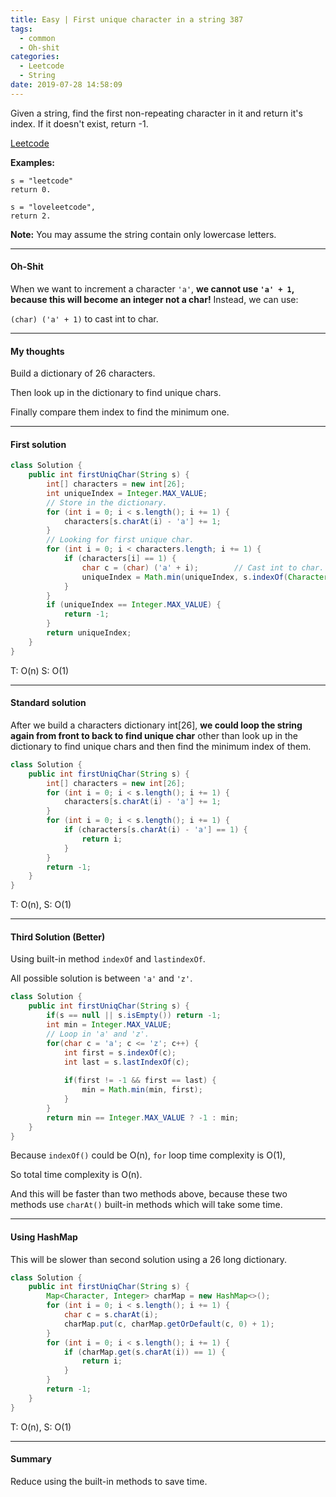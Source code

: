 ```yaml
---
title: Easy | First unique character in a string 387
tags:
  - common
  - Oh-shit
categories:
  - Leetcode
  - String
date: 2019-07-28 14:58:09
---
```


Given a string, find the first non-repeating character in it and return it's index. If it doesn't exist, return -1.

[Leetcode](https://leetcode.com/problems/first-unique-character-in-a-string/)

<!--more-->

**Examples:**

```
s = "leetcode"
return 0.

s = "loveleetcode",
return 2.
```

**Note:** You may assume the string contain only lowercase letters.

---

#### Oh-Shit 

When we want to increment a character `'a'`, **we cannot use `'a' + 1`, because this will become an integer not a char!** Instead, we can use:

`(char) ('a' + 1)` to cast int to char.

---

#### My thoughts 

Build a dictionary of 26 characters.

Then look up in the dictionary to find unique chars.

Finally compare them index to find the minimum one.

---

#### First solution 

```java
class Solution {
    public int firstUniqChar(String s) {
        int[] characters = new int[26];
        int uniqueIndex = Integer.MAX_VALUE;
        // Store in the dictionary.
        for (int i = 0; i < s.length(); i += 1) {
            characters[s.charAt(i) - 'a'] += 1;
        }
        // Looking for first unique char.
        for (int i = 0; i < characters.length; i += 1) {
            if (characters[i] == 1) {
                char c = (char) ('a' + i);        // Cast int to char.
                uniqueIndex = Math.min(uniqueIndex, s.indexOf(Character.toString(c)));
            }
        }
        if (uniqueIndex == Integer.MAX_VALUE) {
            return -1;
        }
        return uniqueIndex;
    }
}
```

T: O(n) S: O(1)

---

#### Standard solution 

After we build a characters dictionary int[26], **we could loop the string again from front to back to find unique char** other than look up in the dictionary to find unique chars and then find the minimum index of them.

```java
class Solution {
    public int firstUniqChar(String s) {
        int[] characters = new int[26];
        for (int i = 0; i < s.length(); i += 1) {
            characters[s.charAt(i) - 'a'] += 1;
        }
        for (int i = 0; i < s.length(); i += 1) {
            if (characters[s.charAt(i) - 'a'] == 1) {
                return i;
            }
        }
        return -1;
    }
}
```

T: O(n), S: O(1)

---

#### Third Solution (Better)

Using built-in method `indexOf` and `lastindexOf`.

All possible solution is between `'a'` and `'z'`.

```java
class Solution {
    public int firstUniqChar(String s) {
        if(s == null || s.isEmpty()) return -1;
        int min = Integer.MAX_VALUE;
        // Loop in 'a' and 'z'.
        for(char c = 'a'; c <= 'z'; c++) {
            int first = s.indexOf(c);
            int last = s.lastIndexOf(c);
            
            if(first != -1 && first == last) {
                min = Math.min(min, first);
            }
        }
        return min == Integer.MAX_VALUE ? -1 : min;
    }
}
```

Because `indexOf()` could be O(n), `for` loop time complexity is O(1),

So total time complexity is O(n).

And this will be faster than two methods above, because these two methods use `charAt()` built-in methods which will take some time.

---

#### Using HashMap

This will be slower than second solution using a 26 long dictionary.

```java
class Solution {
    public int firstUniqChar(String s) {
        Map<Character, Integer> charMap = new HashMap<>();
        for (int i = 0; i < s.length(); i += 1) {
            char c = s.charAt(i);
            charMap.put(c, charMap.getOrDefault(c, 0) + 1);
        }
        for (int i = 0; i < s.length(); i += 1) {
            if (charMap.get(s.charAt(i)) == 1) {
                return i;
            }
        }
        return -1;
    }
}
```

T: O(n), S: O(1)

---

#### Summary 

Reduce using the built-in methods to save time.